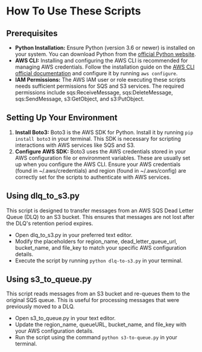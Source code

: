 # How To Use These Scripts
## Prerequisites

* **Python Installation:** Ensure Python (version 3.6 or newer) is installed on your system. You can download Python from the [official Python website](https://www.python.org/ "Python Website").
* **AWS CLI:** Installing and configuring the AWS CLI is recommended for managing AWS credentials. Follow the installation guide on the [AWS CLI official documentation](https://aws.amazon.com/cli/ "AWS CLI Documentation") and configure it by running `aws configure`.
* **IAM Permissions:** The AWS IAM user or role executing these scripts needs sufficient permissions for SQS and S3 services. The required permissions include sqs:ReceiveMessage, sqs:DeleteMessage, sqs:SendMessage, s3:GetObject, and s3:PutObject.
  
## Setting Up Your Environment
1. **Install Boto3:** Boto3 is the AWS SDK for Python. Install it by running `pip install boto3` in your terminal. This SDK is necessary for scripting interactions with AWS services like SQS and S3.
2. **Configure AWS SDK:** Boto3 uses the AWS credentials stored in your AWS configuration file or environment variables. These are usually set up when you configure the AWS CLI.
Ensure your AWS credentials (found in ~/.aws/credentials) and region (found in ~/.aws/config) are correctly set for the scripts to authenticate with AWS services.

## Using dlq_to_s3.py
This script is designed to transfer messages from an AWS SQS Dead Letter Queue (DLQ) to an S3 bucket. This ensures that messages are not lost after the DLQ's retention period expires.
* Open dlq_to_s3.py in your preferred text editor.
* Modify the placeholders for region_name, dead_letter_queue_url, bucket_name, and file_key to match your specific AWS configuration details.
* Execute the script by running `python dlq-to-s3.py` in your terminal.

## Using s3_to_queue.py
This script reads messages from an S3 bucket and re-queues them to the original SQS queue. This is useful for processing messages that were previously moved to a DLQ.
* Open s3_to_queue.py in your text editor.
* Update the region_name, queueURL, bucket_name, and file_key with your AWS configuration details.
* Run the script using the command `python s3-to-queue.py` in your terminal.

